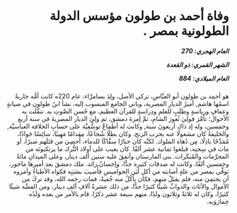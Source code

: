<h1 dir="rtl">وفاة أحمد بن طولون مؤسس الدولة الطولونية بمصر .</h1>

<h5 dir="rtl">العام الهجري:  270

الشهر القمري: ذو القعدة

العام الميلادي: 884</h5>

<p dir="rtl">هو أحمد بن طولون أبو العبَّاسِ، تركي الأصل، ولِدَ بسامرَّاء، عام 220ه كانت أمُّه جاريةً اسمُها هاشم, أميرُ الديار المصرية، وباني الجامع المنسوب إليه، نشأ ابنُ طولون في صيانةٍ وعفافٍ ورياسةٍ وطلَبٍ للعلمِ ودِراسةٍ للقرآن العظيم، مع حُسنِ الصَّوتِ به. تنقَّلَت به الأحوال؛ تأمَّرَ فولِيَ ثُغورَ الشامِ، ثمَّ إمرةَ دمشق، ثم ولِيَ الديار المصريةَ في سنة أربع وخمسين، وله إذ ذاك أربعونَ سنة, وكانت له أطماعٌ توسُّعِيَّة على حسابِ الخلافة العباسيَّة, والخليفةُ كان مشغولًا عنه بحرب الزنج. وكان بطلًا شُجاعًا، مِقدامًا مَهِيبًا، سائِسًا جَوادًا، مُمَدَّحًا باذِلًا، مِن دُهاة الملوك. لكنَّه كان جبارًا سفَّاكًا للدماء، أُحصِيَ من قتَلَهم صبرًا، أو مات في سِجنِه، فبلغوا ثمانية عشر ألفًا. كان يعيب على أولاد التُّرك ما يرتكبونَه من المحرَّمات والمُنكَرات. بنى المارستان وأنفقَ عليه ستين ألف دينار، وعلى الميدانِ مائةً وخمسين ألفًا، وكانت له صدقات كثيرة جدًّا، وإحسانٌ زائد. ملك دمشقَ بعد أميرها ماخور، توفِّي بمصر من علةٍ أصابته من أكلِ لَبَن الجواميسِ فأُصيبَ بسَبَبِه فكواه الأطباءُ وأمروه أن يحتمِيَ منه، فلم يقبَلْ منهم، فكان يأكُلُ منه خُفيةً، فمات رحمه الله، وقد تركَ من الأموال والأثاث والدوابِّ شَيئًا كثيرًا جدًّا، من ذلك عشرةُ آلافِ ألفِ دينار، ومن الفضَّة شيئًا كثيرًا، وكان له ثلاثةٌ وثلاثون ولدًا، منهم سبعة عشر ذكرًا. قام بالأمر من بعده وَلَدُه خِمارَوَيه.</p></br>
